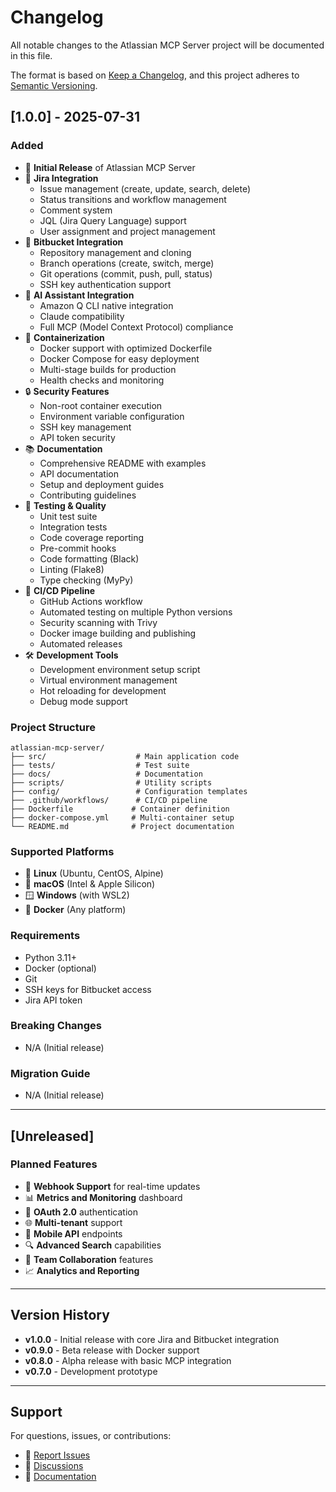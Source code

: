 # Changelog

All notable changes to the Atlassian MCP Server project will be documented in this file.

The format is based on [Keep a Changelog](https://keepachangelog.com/en/1.0.0/),
and this project adheres to [Semantic Versioning](https://semver.org/spec/v2.0.0.html).

## [1.0.0] - 2025-07-31

### Added
- 🎉 **Initial Release** of Atlassian MCP Server
- 🎯 **Jira Integration**
  - Issue management (create, update, search, delete)
  - Status transitions and workflow management
  - Comment system
  - JQL (Jira Query Language) support
  - User assignment and project management
- 🔧 **Bitbucket Integration**
  - Repository management and cloning
  - Branch operations (create, switch, merge)
  - Git operations (commit, push, pull, status)
  - SSH key authentication support
- 🤖 **AI Assistant Integration**
  - Amazon Q CLI native integration
  - Claude compatibility
  - Full MCP (Model Context Protocol) compliance
- 🐳 **Containerization**
  - Docker support with optimized Dockerfile
  - Docker Compose for easy deployment
  - Multi-stage builds for production
  - Health checks and monitoring
- 🔒 **Security Features**
  - Non-root container execution
  - Environment variable configuration
  - SSH key management
  - API token security
- 📚 **Documentation**
  - Comprehensive README with examples
  - API documentation
  - Setup and deployment guides
  - Contributing guidelines
- 🧪 **Testing & Quality**
  - Unit test suite
  - Integration tests
  - Code coverage reporting
  - Pre-commit hooks
  - Code formatting (Black)
  - Linting (Flake8)
  - Type checking (MyPy)
- 🚀 **CI/CD Pipeline**
  - GitHub Actions workflow
  - Automated testing on multiple Python versions
  - Security scanning with Trivy
  - Docker image building and publishing
  - Automated releases
- 🛠️ **Development Tools**
  - Development environment setup script
  - Virtual environment management
  - Hot reloading for development
  - Debug mode support

### Project Structure
```
atlassian-mcp-server/
├── src/                    # Main application code
├── tests/                  # Test suite
├── docs/                   # Documentation
├── scripts/                # Utility scripts
├── config/                 # Configuration templates
├── .github/workflows/      # CI/CD pipeline
├── Dockerfile             # Container definition
├── docker-compose.yml     # Multi-container setup
└── README.md              # Project documentation
```

### Supported Platforms
- 🐧 **Linux** (Ubuntu, CentOS, Alpine)
- 🍎 **macOS** (Intel & Apple Silicon)
- 🪟 **Windows** (with WSL2)
- 🐳 **Docker** (Any platform)

### Requirements
- Python 3.11+
- Docker (optional)
- Git
- SSH keys for Bitbucket access
- Jira API token

### Breaking Changes
- N/A (Initial release)

### Migration Guide
- N/A (Initial release)

---

## [Unreleased]

### Planned Features
- 🔄 **Webhook Support** for real-time updates
- 📊 **Metrics and Monitoring** dashboard
- 🔐 **OAuth 2.0** authentication
- 🌐 **Multi-tenant** support
- 📱 **Mobile API** endpoints
- 🔍 **Advanced Search** capabilities
- 🤝 **Team Collaboration** features
- 📈 **Analytics and Reporting**

---

## Version History

- **v1.0.0** - Initial release with core Jira and Bitbucket integration
- **v0.9.0** - Beta release with Docker support
- **v0.8.0** - Alpha release with basic MCP integration
- **v0.7.0** - Development prototype

---

## Support

For questions, issues, or contributions:
- 🐛 [Report Issues](https://github.com/yourusername/atlassian-mcp-server/issues)
- 💬 [Discussions](https://github.com/yourusername/atlassian-mcp-server/discussions)
- 📖 [Documentation](https://github.com/yourusername/atlassian-mcp-server/blob/main/README.md)
